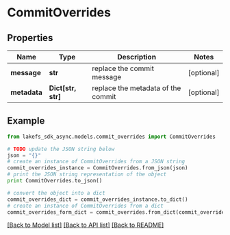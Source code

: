 # CommitOverrides


## Properties

Name | Type | Description | Notes
------------ | ------------- | ------------- | -------------
**message** | **str** | replace the commit message | [optional] 
**metadata** | **Dict[str, str]** | replace the metadata of the commit | [optional] 

## Example

```python
from lakefs_sdk_async.models.commit_overrides import CommitOverrides

# TODO update the JSON string below
json = "{}"
# create an instance of CommitOverrides from a JSON string
commit_overrides_instance = CommitOverrides.from_json(json)
# print the JSON string representation of the object
print CommitOverrides.to_json()

# convert the object into a dict
commit_overrides_dict = commit_overrides_instance.to_dict()
# create an instance of CommitOverrides from a dict
commit_overrides_form_dict = commit_overrides.from_dict(commit_overrides_dict)
```
[[Back to Model list]](../README.md#documentation-for-models) [[Back to API list]](../README.md#documentation-for-api-endpoints) [[Back to README]](../README.md)


